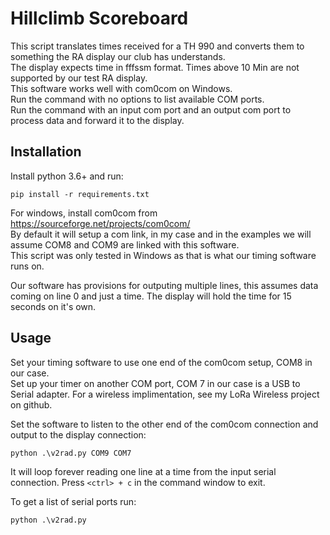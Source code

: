 # Hillclimb Scoreboard
This script translates times received for a TH 990 and converts them to something the RA display our club has understands.  
The display expects time in fffssm format. Times above 10 Min are not supported by our test RA display.  
This software works well with com0com on Windows.  
Run the command with no options to list available COM ports.  
Run the command with an input com port and an output com port to process data and forward it to the display.  

## Installation
Install python 3.6+ and run:
```
pip install -r requirements.txt
```
For windows, install com0com from https://sourceforge.net/projects/com0com/  
By default it will setup a com link, in my case and in the examples we will assume COM8 and COM9 are linked with this software.  
This script was only tested in Windows as that is what our timing software runs on.  

Our software has provisions for outputing multiple lines, this assumes data coming on line 0 and just a time. The display will hold the time for 15 seconds on it's own.

## Usage

Set your timing software to use one end of the com0com setup, COM8 in our case.  
Set up your timer on another COM port, COM 7 in our case is a USB to Serial adapter. For a wireless implimentation, see my LoRa Wireless project on github.  
  
Set the software to listen to the other end of the com0com connection and output to the display connection:  
```
python .\v2rad.py COM9 COM7
```
It will loop forever reading one line at a time from the input serial connection. Press `<ctrl> + c` in the command window to exit.  

To get a list of serial ports run:
```
python .\v2rad.py
```